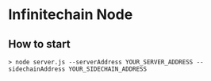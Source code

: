 # Infinitechain Node
## How to start
```
> node server.js --serverAddress YOUR_SERVER_ADDRESS --sidechainAddress YOUR_SIDECHAIN_ADDRESS
```
